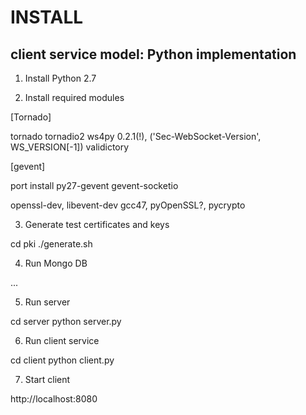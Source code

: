 INSTALL
=======

client service model: Python implementation
-------------------------------------------

1. Install Python 2.7

2. Install required modules

[Tornado]

tornado
tornadio2
ws4py 0.2.1(!), ('Sec-WebSocket-Version', WS_VERSION[-1])
validictory

[gevent]

port install py27-gevent
gevent-socketio

openssl-dev, libevent-dev
gcc47, pyOpenSSL?, pycrypto

3. Generate test certificates and keys

cd pki
./generate.sh

4. Run Mongo DB

...

5. Run server

cd server
python server.py

6. Run client service

cd client
python client.py

7. Start client

http://localhost:8080
